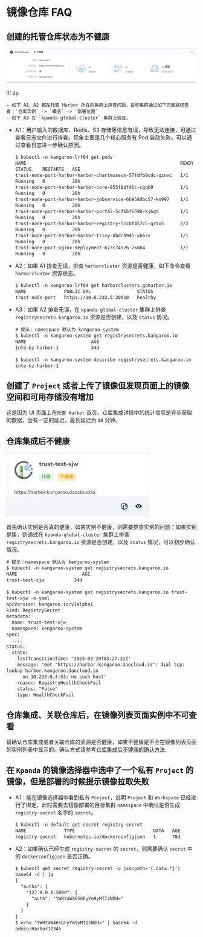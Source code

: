 # 镜像仓库 FAQ

## 创建的托管仓库状态为不健康

![仓库不健康](./img/img.png)

!!! tip

    - 如下 A1、A2 都在托管 Harbor 所在的集群上排查问题，目标集群通过如下页面路径查看：`仓库实例` -> `概览` -> `部署位置`
    - 如下 A3 在 `kpanda-global-cluster` 集群上验证。

- A1：用户输入的数据库、Redis、S3 存储等信息有误，导致无法连接，可通过查看日志文件进行排查。现象主要是几个核心服务有 Pod 启动失败，可以通过查看日志进一步确认原因。

    ```shell
    $ kubectl -n kangaroo-lrf04 get pods
    NAME                                                         READY   STATUS    RESTARTS   AGE
    trust-node-port-harbor-harbor-chartmuseum-57fdfb9cdc-qznwc   1/1     Running   0          20h
    trust-node-port-harbor-harbor-core-855f8df46c-cgqb9          1/1     Running   0          20h
    trust-node-port-harbor-harbor-jobservice-6b958dbc57-ks997    1/1     Running   0          20h
    trust-node-port-harbor-harbor-portal-5cf6bf659b-kj6gd        1/1     Running   0          20h
    trust-node-port-harbor-harbor-registry-5ccbf457c5-qrtx5      2/2     Running   0          20h
    trust-node-port-harbor-harbor-trivy-dbdc8945-xh6rv           1/1     Running   0          20h
    trust-node-port-nginx-deployment-677c74576-7kmh4             1/1     Running   0          20h
    ```

- A2：如果 A1 排查无误，排查 `harborcluster` 资源是否健康，如下命令查看 `harborcluster` 资源状态。

    ```shell
    $ kubectl -n kangaroo-lrf04 get harborclusters.goharbor.io
    NAME              PUBLIC URL                 STATUS
    trust-node-port   https://10.6.232.5:30010   healthy
    ```

- A3：如果 A2 排查无误，在 `kpanda-global-cluster` 集群上排查 `registrysecrets.kangaroo.io` 资源是否创建，以及 `status` 情况。

    ```shell
    # 提示: namespace 默认为 kangaroo-system
    $ kubectl -n kangaroo-system get registrysecrets.kangaroo.io
    NAME                        AGE
    inte-bz-harbor-1            34d

    $ kubectl -n kangaroo-system describe registrysecrets.kangaroo.io inte-bz-harbor-1
    ```

## 创建了 `Project` 或者上传了镜像但发现页面上的镜像空间和可用存储没有增加

这是因为 UI 页面上在`托管 Harbor` 首页、仓库集成详情中的统计信息是异步获取的数据，会有一定的延迟，最长延迟为 `10` 分钟。

## 仓库集成后不健康

![仓库集成不健康](./img/img_1.png)

首先确认实例是否真的健康，如果实例不健康，则需要排查实例的问题；如果实例健康，则通过在 `kpanda-global-cluster` 集群上排查 `registrysecrets.kangaroo.io` 资源是否创建，以及 `status` 情况，可以初步确认情况。

```shell
# 提示：namespace 默认为 kangaroo-system
$ kubectl -n kangaroo-system get registrysecrets.kangaroo.io
NAME                        AGE
trust-test-xjw           34d

$ kubectl -n kangaroo-system get registrysecrets.kangaroo.io trust-test-xjw -o yaml
apiVersion: kangaroo.io/v1alpha1
kind: RegistrySecret
metadata:
  name: trust-test-xjw
  namespace: kangaroo-system
spec:
  ....
status:
  state:
    lastTransitionTime: "2023-03-29T03:27:31Z"
    message: 'Get "https://harbor.kangaroo.daocloud.io": dial tcp: lookup harbor.kangaroo.daocloud.io
      on 10.233.0.3:53: no such host'
    reason: RegistryHealthCheckFail
    status: "False"
    type: HealthCheckFail
```

## 仓库集成、关联仓库后，在镜像列表页面实例中不可查看

请确认仓库集成或者关联仓库的资源是否健康，如果不健康是不会在镜像列表页面的实例列表中显示的。确认方式请参考[仓库集成后不健康的确认方法](#_3).

## 在 `Kpanda` 的镜像选择器中选中了一个私有 `Project` 的镜像，但是部署的时候提示镜像拉取失败

- A1：能在镜像选择器中看到私有 `Project`，说明 `Project` 和 `Workspace` 已经进行了绑定，此时需要去镜像部署的目标集群 `namespace` 中确认是否生成 `registry-secret` 名字的 `secret`。

    ```shell
    $ kubectl -n default get secret registry-secret
    NAME              TYPE                             DATA   AGE
    registry-secret   kubernetes.io/dockerconfigjson   1      78d
    ```

- A2：如果确认已经生成 `registry-secret` 的 `secret`，则需要确认 `secret` 中的 `dockerconfigjson` 是否正确。

    ```shell
    $ kubectl get secret registry-secret -o jsonpath='{.data.*}'| base64 -d | jq
    {
      "auths": {
        "127.0.0.1:5000": {
          "auth": "YWRtaW46SGFyYm9yMTIzNDU="
        }
      }
    }
    $ echo "YWRtaW46SGFyYm9yMTIzNDU=" | base64 -d
    admin:Harbor12345
    ```
